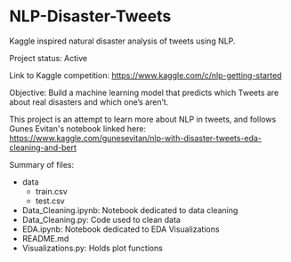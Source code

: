 # NLP-Disaster-Tweets
Kaggle inspired natural disaster analysis of tweets using NLP.

Project status: Active

Link to Kaggle competition: https://www.kaggle.com/c/nlp-getting-started

Objective: Build a machine learning model that predicts which Tweets are about real disasters and which one’s aren’t.

This project is an attempt to learn more about NLP in tweets, and follows Gunes Evitan's notebook linked here: https://www.kaggle.com/gunesevitan/nlp-with-disaster-tweets-eda-cleaning-and-bert

Summary of files:
 - data
     - train.csv
     - test.csv
 - Data_Cleaning.ipynb: Notebook dedicated to data cleaning
 - Data_Cleaning.py: Code used to clean data
 - EDA.ipynb: Notebook dedicated to EDA Visualizations
 - README.md
 - Visualizations.py: Holds plot functions